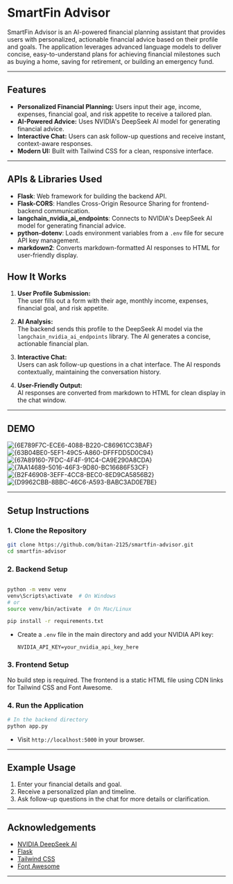 # SmartFin Advisor

SmartFin Advisor is an AI-powered financial planning assistant that provides users with personalized, actionable financial advice based on their profile and goals. The application leverages advanced language models to deliver concise, easy-to-understand plans for achieving financial milestones such as buying a home, saving for retirement, or building an emergency fund.

---

## Features

- **Personalized Financial Planning:** Users input their age, income, expenses, financial goal, and risk appetite to receive a tailored plan.
- **AI-Powered Advice:** Uses NVIDIA's DeepSeek AI model for generating financial advice.
- **Interactive Chat:** Users can ask follow-up questions and receive instant, context-aware responses.
- **Modern UI:** Built with Tailwind CSS for a clean, responsive interface.

---


## APIs & Libraries Used



- **Flask**: Web framework for building the backend API.
- **Flask-CORS**: Handles Cross-Origin Resource Sharing for frontend-backend communication.
- **langchain_nvidia_ai_endpoints**: Connects to NVIDIA's DeepSeek AI model for generating financial advice.
- **python-dotenv**: Loads environment variables from a `.env` file for secure API key management.
- **markdown2**: Converts markdown-formatted AI responses to HTML for user-friendly display.


## How It Works

1. **User Profile Submission:**  
   The user fills out a form with their age, monthly income, expenses, financial goal, and risk appetite.

2. **AI Analysis:**  
   The backend sends this profile to the DeepSeek AI model via the `langchain_nvidia_ai_endpoints` library. The AI generates a concise, actionable financial plan.

3. **Interactive Chat:**  
   Users can ask follow-up questions in a chat interface. The AI responds contextually, maintaining the conversation history.

4. **User-Friendly Output:**  
   AI responses are converted from markdown to HTML for clean display in the chat window.


---

## DEMO

   ![{6E789F7C-ECE6-4088-B220-C86961CC3BAF}](https://github.com/user-attachments/assets/f85b4e31-b068-4059-8f98-b5e00bd2bf04)
   ![{63B04BE0-5EF1-49C5-A860-DFFFDD5D0C94}](https://github.com/user-attachments/assets/5b4f53f2-75e0-47d3-96d3-88f88b2e453b)
   ![{67A89160-7FDC-4F4F-91C4-CA9E290A8CDA}](https://github.com/user-attachments/assets/913dff2b-5dfe-40f0-b9fe-c7a56560fd34)
   ![{7AA14689-5016-46F3-9D80-BC16686F53CF}](https://github.com/user-attachments/assets/f24ebd5e-2ee5-4e68-a6a3-61d51105feaa)
   ![{B2F46908-3EFF-4CC8-BEC0-8ED9CA5856B2}](https://github.com/user-attachments/assets/bf51ae6e-f082-485f-8ae5-b9124e475e25)
   ![{D9962CBB-8BBC-46C6-A593-BABC3AD0E7BE}](https://github.com/user-attachments/assets/56444245-6e49-49f8-8ac7-f95f1f8a0f8d)







---

## Setup Instructions

### 1. Clone the Repository

```bash
git clone https://github.com/bitan-2125/smartfin-advisor.git
cd smartfin-advisor
```

### 2. Backend Setup

```bash

python -m venv venv
venv\Scripts\activate  # On Windows
# or
source venv/bin/activate  # On Mac/Linux

pip install -r requirements.txt
```

- Create a `.env` file in the main directory and add your NVIDIA API key:
  ```
  NVIDIA_API_KEY=your_nvidia_api_key_here
  ```

### 3. Frontend Setup

No build step is required. The frontend is a static HTML file using CDN links for Tailwind CSS and Font Awesome.

### 4. Run the Application

```bash
# In the backend directory
python app.py
```

- Visit `http://localhost:5000` in your browser.

---

## Example Usage

1. Enter your financial details and goal.
2. Receive a personalized plan and timeline.
3. Ask follow-up questions in the chat for more details or clarification.

---



## Acknowledgements

- [NVIDIA DeepSeek AI](https://catalog.ngc.nvidia.com/orgs/nvidia/teams/deepseek/models/deepseek-r1)
- [Flask](https://flask.palletsprojects.com/)
- [Tailwind CSS](https://tailwindcss.com/)
- [Font Awesome](https://fontawesome.com/)

---

